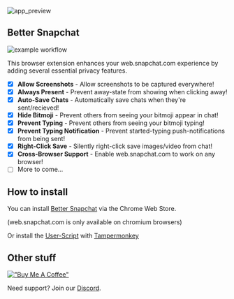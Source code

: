 ![app_preview](https://github.com/dclstn/better-snapchat/assets/43322006/747af03c-d07d-49a2-ba46-c01a5b8641a0)

## Better Snapchat

![example workflow](https://github.com/dclstn/better-snapchat/actions/workflows/node.js.yml/badge.svg)

This browser extension enhances your web.snapchat.com experience by adding several essential privacy features.

- [x] **Allow Screenshots** - Allow screenshots to be captured everywhere!
- [x] **Always Present** - Prevent away-state from showing when clicking away!
- [x] **Auto-Save Chats** - Automatically save chats when they're sent/recieved!
- [x] **Hide Bitmoji** - Prevent others from seeing your bitmoji appear in chat!
- [x] **Prevent Typing** - Prevent others from seeing your bitmoji typing!
- [x] **Prevent Typing Notification** - Prevent started-typing push-notifications from being sent!
- [x] **Right-Click Save** - Silently right-click save images/video from chat!
- [x] **Cross-Browser Support** - Enable web.snapchat.com to work on any browser!
- [ ] More to come...

## How to install

You can install [Better Snapchat](https://chrome.google.com/webstore/detail/better-snapchat/bomphfefmmkghdkkpjdafehnmfpifook) via the Chrome Web Store.

(web.snapchat.com is only available on chromium browsers)

Or install the [User-Script](https://raw.githubusercontent.com/dclstn/better-snapchat/master/inject.user.js) with [Tampermonkey](https://www.tampermonkey.net/)

## Other stuff

[!["Buy Me A Coffee"](https://www.buymeacoffee.com/assets/img/custom_images/orange_img.png)](https://www.buymeacoffee.com/dclstn)

Need support? Join our [Discord](https://discord.gg/hpmjAJZR3H).
